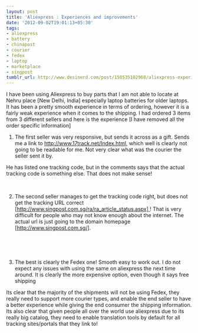 ```yaml
---
layout: post
title: 'Aliexpress : Experiences and improvements'
date: '2012-09-02T19:01:13+05:30'
tags:
- aliexpress
- battery
- chinapost
- courier
- fedex
- laptop
- marketplace
- singpost
tumblr_url: http://www.desinerd.com/post/150535102968/aliexpress-experiences-and-improvements
---
```

I have been using Aliexpress to buy parts that I am not able to locate at Nehru place [New Delhi, India] especially laptop batteries for older laptops. It has been a pretty smooth experience in terms of ordering, however it is a fairly weak experience when it comes to the shipping. I had ordered 3 items from 3 different sellers and here is the experience [I have removed all the order specific information]

1. The first seller was very responsive, but sends it across as a gift. Sends me a link to http://www.17track.net/Index.html, which well is clearly not going to be readable for me. Not very clear what was the courier the seller sent it by.

He has listed one tracking code, but in the comments says that the actual tracking code is something else. That does not make sense!



 



2. The second seller manages to get the tracking code right, but does not get the tracking URL correct [http://www.singpost.com.sg/ra/ra_article_status.aspx] ! That is very difficult for people who may not know enough about the internet. The actual url is just going to the domain homepage [http://www.singpost.com.sg/].



 



 

3. The best is clearly the Fedex one! Smooth easy to work out. I do not expect any issues with using the same on aliexpress the next time around. It is clearly the more expensive option, even though it says free shipping

Its clear that the majority of the shipments will not be using Fedex, they really need to support more courier types, and enable the end seller to have a better experience while giving the end consumer the shipping information. Its also clear that given people all over the world use aliexpress due to its really big catalog, they need to enable translation tools by default for all tracking sites/portals that they link to!
